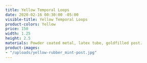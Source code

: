 ```yaml
---
title: Yellow Temporal Loops
date: 2020-02-16 00:30:00 -05:00
visible-title: Yellow Temporal Loops
product-colors: Yellow
price: 150
width: 1.25
height: 2.5
materials: Powder coated metal, latex tube, goldfilled post.
product-images:
- "/uploads/yellow-rubber_mint-post.jpg"
---
```


